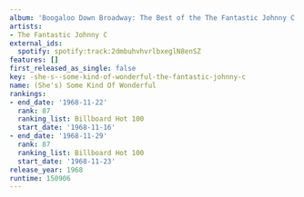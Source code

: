 ```yaml
---
album: 'Boogaloo Down Broadway: The Best of the The Fantastic Johnny C'
artists:
- The Fantastic Johnny C
external_ids:
  spotify: spotify:track:2dmbuhvhvrlbxeglN8enSZ
features: []
first_released_as_single: false
key: -she-s--some-kind-of-wonderful-the-fantastic-johnny-c
name: (She's) Some Kind Of Wonderful
rankings:
- end_date: '1968-11-22'
  rank: 87
  ranking_list: Billboard Hot 100
  start_date: '1968-11-16'
- end_date: '1968-11-29'
  rank: 87
  ranking_list: Billboard Hot 100
  start_date: '1968-11-23'
release_year: 1968
runtime: 150906
---
```


